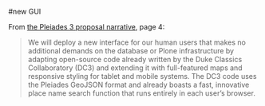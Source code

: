#new GUI

From [the Pleiades 3 proposal narrative](http://pleiades.stoa.org/files/pleiades-3-2015/proposal.pdf), page 4:

> We will deploy a new interface for our human users that makes no additional demands on the database or Plone infrastructure by adapting open-source code already written by the Duke Classics Collaboratory (DC3) and extending it with full-featured maps and responsive styling for tablet and mobile systems. The DC3 code uses the Pleiades GeoJSON format and already boasts a fast, innovative place name search function that runs entirely in each user’s browser. 

